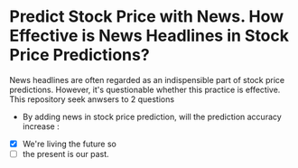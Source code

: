 # Predict Stock Price with News. How Effective is News Headlines in Stock Price Predictions?
News headlines are often regarded as an indispensible part of stock price predictions. However, it's questionable whether this practice is effective. This repository seek anwsers to 2 questions


* By adding news in stock price prediction, will the prediction accuracy increase :

- [X] We're living the future so
- [ ] the present is our past.
